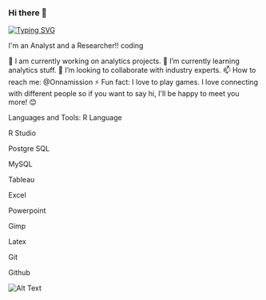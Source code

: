 ### Hi there 👋

[![Typing SVG](https://readme-typing-svg.herokuapp.com?font=Fira+Code&pause=1000&color=2333F0&width=435&lines=Hi%2C+I'm+Luis;Expert+in+blockchain+development)](https://git.io/typing-svg)

I'm an Analyst and a Researcher!!
coding



🔭 I am currently working on analytics projects.
🌱 I’m currently learning analytics stuff.
👯 I’m looking to collaborate with industry experts.
📫 How to reach me: @Onnamission
⚡ Fun fact: I love to play games.
 I love connecting with different people so if you want to say hi, I'll be happy to meet you more! 😊

Languages and Tools:
R Language

R Studio

Postgre SQL

MySQL

Tableau

Excel

Powerpoint

Gimp

Latex

Git

Github

![Alt Text](https://luispando.com/assets/images/dev-working_rounded.gif)

<!--
**razonasistemas/razonasistemas** is a ✨ _special_ ✨ repository because its `README.md` (this file) appears on your GitHub profile.

Here are some ideas to get you started:

- 🔭 I’m currently working on ...
- 🌱 I’m currently learning ...
- 👯 I’m looking to collaborate on ...
- 🤔 I’m looking for help with ...
- 💬 Ask me about ...
- 📫 How to reach me: ...
- 😄 Pronouns: ...
- ⚡ Fun fact: ...
-->
